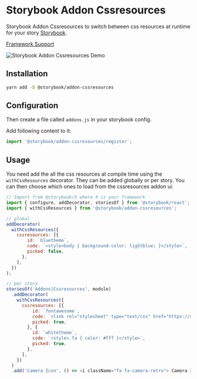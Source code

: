 # Storybook Addon Cssresources

Storybook Addon Cssresources to switch between css resources at runtime for your story [Storybook](https://storybook.js.org).

[Framework Support](https://github.com/storybooks/storybook/blob/master/ADDONS_SUPPORT.md)

![Storybook Addon Cssresources Demo](docs/demo.gif)

## Installation

```sh
yarn add -D @storybook/addon-cssresources
```

## Configuration

Then create a file called `addons.js` in your storybook config.

Add following content to it:

```js
import '@storybook/addon-cssresources/register';
```

## Usage

You need add the all the css resources at compile time using the `withCssResources` decorator. They can be added globally or per story. You can then choose which ones to load from the cssresources addon ui:

```js
// Import from @storybook/X where X is your framework
import { configure, addDecorator, storiesOf } from '@storybook/react';
import { withCssResources } from '@storybook/addon-cssresources';

// global
addDecorator(
  withCssResources({
    cssresources: [{
        id: `bluetheme`,
        code: `<style>body { background-color: lightblue; }</style>`,
        picked: false,
      },
    ],
  })
);

// per story
storiesOf('Addons|Cssresources', module)
  .addDecorator(
    withCssResources({
      cssresources: [{
          id: `fontawesome`,
          code: `<link rel="stylesheet" type="text/css" href="https://stackpath.bootstrapcdn.com/font-awesome/4.7.0/css/font-awesome.min.css"></link>`,
          picked: true,
        }, {
          id: `whitetheme`,
          code: `<style>.fa { color: #fff }</style>`,
          picked: true,
        },
      ],
    })
  )
  .add('Camera Icon', () => <i className="fa fa-camera-retro"> Camera Icon</i>);
```
